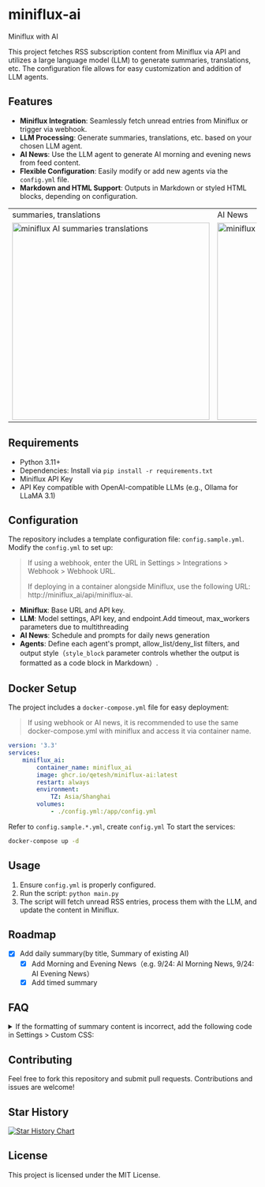 # miniflux-ai
Miniflux with AI

This project fetches RSS subscription content from Miniflux via API and utilizes a large language model (LLM) to generate summaries, translations, etc. The configuration file allows for easy customization and addition of LLM agents.

## Features

- **Miniflux Integration**: Seamlessly fetch unread entries from Miniflux or trigger via webhook.
- **LLM Processing**: Generate summaries, translations, etc. based on your chosen LLM agent.
- **AI News**: Use the LLM agent to generate AI morning and evening news from feed content.
- **Flexible Configuration**: Easily modify or add new agents via the `config.yml` file.
- **Markdown and HTML Support**: Outputs in Markdown or styled HTML blocks, depending on configuration.

<table>
  <tr>
    <td>
      summaries, translations
    </td>
    <td>
      AI News
    </td> 
  </tr>
  <tr>
    <td> 
      <picture>
        <source media="(prefers-color-scheme: dark)" srcset="https://github.com/user-attachments/assets/11c208d9-816a-4c8c-bc00-2f780529e58d">
        <source media="(prefers-color-scheme: light)" srcset="https://github.com/user-attachments/assets/c97e2774-ec10-4acb-bef7-25cf8d43da15">
        <img alt="miniflux AI summaries translations" src="https://github.com/user-attachments/assets/c97e2774-ec10-4acb-bef7-25cf8d43da15" width="400" > 
      </picture>
    </td>
    <td> 
      <picture>
        <source media="(prefers-color-scheme: dark)" srcset="https://github.com/user-attachments/assets/a8587d6e-1160-4379-be5e-0b70c57df6de">
        <source media="(prefers-color-scheme: light)" srcset="https://github.com/user-attachments/assets/ced4373c-f168-471c-a388-d65e0523cadf">
        <img alt="miniflux AI summaries translations" src="https://github.com/user-attachments/assets/ced4373c-f168-471c-a388-d65e0523cadf" width="400" > 
      </picture>
    </td>
  </tr>
</table>

## Requirements

- Python 3.11+
- Dependencies: Install via `pip install -r requirements.txt`
- Miniflux API Key
- API Key compatible with OpenAI-compatible LLMs (e.g., Ollama for LLaMA 3.1)

## Configuration

The repository includes a template configuration file: `config.sample.yml`. Modify the `config.yml` to set up:

> If using a webhook, enter the URL in Settings > Integrations > Webhook > Webhook URL.
> 
> If deploying in a container alongside Miniflux, use the following URL:
> http://miniflux_ai/api/miniflux-ai.

- **Miniflux**: Base URL and API key.
- **LLM**: Model settings, API key, and endpoint.Add timeout, max_workers parameters due to multithreading
- **AI News**: Schedule and prompts for daily news generation
- **Agents**: Define each agent's prompt, allow_list/deny_list filters, and output style（`style_block` parameter controls whether the output is formatted as a code block in Markdown）.


## Docker Setup

The project includes a `docker-compose.yml` file for easy deployment:

> If using webhook or AI news, it is recommended to use the same docker-compose.yml with miniflux and access it via container name.

```yaml
version: '3.3'
services:
    miniflux_ai:
        container_name: miniflux_ai
        image: ghcr.io/qetesh/miniflux-ai:latest
        restart: always
        environment:
            TZ: Asia/Shanghai
        volumes:
            - ./config.yml:/app/config.yml
```
Refer to `config.sample.*.yml`, create `config.yml`
To start the services:

```bash
docker-compose up -d
```

## Usage

1. Ensure `config.yml` is properly configured.
2. Run the script: `python main.py`
3. The script will fetch unread RSS entries, process them with the LLM, and update the content in Miniflux.

## Roadmap
- [x] Add daily summary(by title, Summary of existing AI)
  - [x] Add Morning and Evening News（e.g. 9/24: AI Morning News, 9/24: AI Evening News）
  - [x] Add timed summary

## FAQ
<details>
<summary>If the formatting of summary content is incorrect, add the following code in Settings > Custom CSS:</summary>
```
pre code {
    white-space: pre-wrap;
    word-wrap: break-word;
}
```
</details>

## Contributing

Feel free to fork this repository and submit pull requests. Contributions and issues are welcome!

## Star History

[![Star History Chart](https://api.star-history.com/svg?repos=Qetesh/miniflux-ai&type=Date)](https://star-history.com/#Qetesh/miniflux-ai&Date)

## License

This project is licensed under the MIT License.
